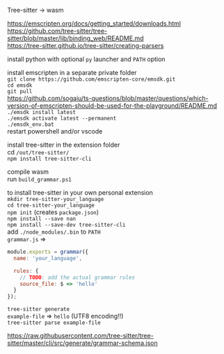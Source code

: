 Tree-sitter -> wasm  
  
https://emscripten.org/docs/getting_started/downloads.html  
https://github.com/tree-sitter/tree-sitter/blob/master/lib/binding_web/README.md  
https://tree-sitter.github.io/tree-sitter/creating-parsers  
  
  
install python with optional `py` launcher and `PATH` option  
  
install emscripten in a separate private folder  
`git clone https://github.com/emscripten-core/emsdk.git`  
`cd emsdk`  
`git pull`  
https://github.com/sogaiu/ts-questions/blob/master/questions/which-version-of-emscripten-should-be-used-for-the-playground/README.md  
`./emsdk install latest`  
`./emsdk activate latest --permanent`  
`./emsdk_env.bat`  
restart powershell and/or vscode  
  
install tree-sitter in the extension folder  
cd `/out/tree-sitter/`  
`npm install tree-sitter-cli`  
  
compile wasm  
run `build_grammar.ps1`  
  
  
to install tree-sitter in your own personal extension  
`mkdir tree-sitter-your_language`  
`cd tree-sitter-your_language`  
`npm init` (creates `package.json`)  
`npm install --save nan`  
`npm install --save-dev tree-sitter-cli`  
add `./node_modules/.bin` to `PATH`  
`grammar.js` =>
```js
module.exports = grammar({
  name: 'your_language',

  rules: {
    // TODO: add the actual grammar rules
    source_file: $ => 'hello'
  }
});
```
`tree-sitter generate`  
`example-file` => `hello` (UTF8 encoding!!)  
`tree-sitter parse example-file`  
  
https://raw.githubusercontent.com/tree-sitter/tree-sitter/master/cli/src/generate/grammar-schema.json  